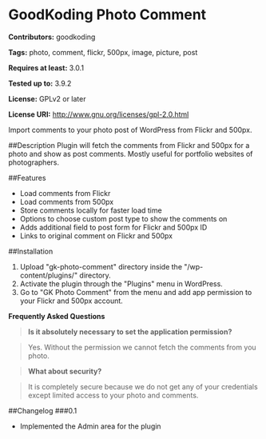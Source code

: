 GoodKoding Photo Comment
=========
**Contributors:** goodkoding

**Tags:** photo, comment, flickr, 500px, image, picture, post

**Requires at least:** 3.0.1

**Tested up to:** 3.9.2

**License:** GPLv2 or later

**License URI:** http://www.gnu.org/licenses/gpl-2.0.html

Import comments to your photo post of WordPress from Flickr and 500px.

##Description
Plugin will fetch the comments from Flickr and 500px for a photo and show as post comments. Mostly useful for portfolio websites of photographers.

##Features
* Load comments from Flickr
* Load comments from 500px
* Store comments locally for faster load time
* Options to choose custom post type to show the comments on
* Adds additional field to post form for Flickr and 500px ID
* Links to original comment on Flickr and 500px

##Installation
1. Upload \"gk-photo-comment\" directory inside the \"/wp-content/plugins/\" directory.
2. Activate the plugin through the \"Plugins\" menu in WordPress.
3. Go to \"GK Photo Comment\" from the menu and add app permission to your Flickr and 500px account.

**Frequently Asked Questions**
>**Is it absolutely necessary to set the application permission?**

>Yes. Without the permission we cannot fetch the comments from you photo.

>**What about security?**

>It is completely secure because we do not get any of your credentials except limited access to your photo and comments.

##Changelog
###0.1
* Implemented the Admin area for the plugin

